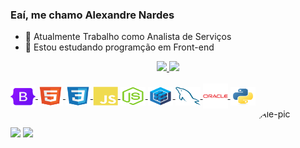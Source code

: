 ### Eaí, me chamo Alexandre Nardes

- 🔭 Atualmente Trabalho como Analista de Serviços
- 🌱 Estou estudando programção em Front-end

<div align="center">
  <a href="https://github.com/alexandrenardes">
  <img width="48%" src="https://github-readme-stats.vercel.app/api?username=alexandrenardes&show_icons=true&theme=blue-green&include_all_commits=true&count_private=true"/>
  <img width="45%" src="https://github-readme-stats.vercel.app/api/top-langs/?username=alexandrenardes&layout=compact&langs_count=7&theme=blue-green"/>
</div>
<div style="display: inline_block"><br>
  <img align="center" alt="Ale-HTML" height="35" width="40" src="https://raw.githubusercontent.com/devicons/devicon/master/icons/bootstrap/bootstrap-original.svg">
  <img align="center" alt="Ale-HTML" height="30" width="40" src="https://raw.githubusercontent.com/devicons/devicon/master/icons/html5/html5-original.svg">
  <img align="center" alt="Ale-CSS" height="30" width="40" src="https://raw.githubusercontent.com/devicons/devicon/master/icons/css3/css3-original.svg">
  <img align="center" alt="Ale-Js" height="30" width="40" src="https://raw.githubusercontent.com/devicons/devicon/master/icons/javascript/javascript-plain.svg">
  <img align="center" alt="Ale-Js" height="30" width="40" src="https://raw.githubusercontent.com/devicons/devicon/master/icons/nodejs/nodejs-plain.svg">
  <img align="center" alt="Ale-Js" height="30" width="40" src="https://raw.githubusercontent.com/devicons/devicon/master/icons/sequelize/sequelize-original.svg">
  <img align="center" alt="Ale-Js" height="30" width="40" src="https://raw.githubusercontent.com/devicons/devicon/master/icons/mysql/mysql-plain.svg">
  <img align="center" alt="Ale-Js" height="40" width="40" src="https://raw.githubusercontent.com/devicons/devicon/master/icons/oracle/oracle-original.svg">
  <img align="center" alt="Ale-Python" height="30" width="40" src="https://raw.githubusercontent.com/devicons/devicon/master/icons/python/python-original.svg">
  <img align="right" alt="Ale-pic" height="120" width="120" style="border-radius:50px;" src="http://31.media.tumblr.com/tumblr_mbt3emHjt21qhansmo1_500.gif">
</div>

##

<div> 
  <a href="https://instagram.com/bs_ale" target="_blank"><img src="https://img.shields.io/badge/-Instagram-%23E4405F?style=for-the-badge&logo=instagram&logoColor=white" target="_blank"></a>
  <a href="https://www.linkedin.com/in/alexandrenardes" target="_blank"><img src="https://img.shields.io/badge/-LinkedIn-%230077B5?style=for-the-badge&logo=linkedin&logoColor=white" target="_blank"></a>  
</div>
